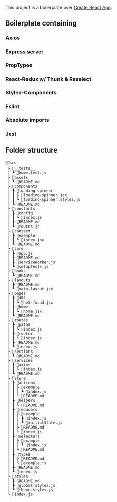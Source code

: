 This project is a boilerplate over [Create React App](https://github.com/facebook/create-react-app).

## Boilerplate containing

### Axios
### Express server
### PropTypes
### React-Redux w/ Thunk & Reselect
### Styled-Components
### Eslint
### Absolute imports
### Jest

## Folder structure
```
📦src
 ┣ 📂__tests__
 ┃ ┗ 📜home.test.js
 ┣ 📂assets
 ┃ ┗ 📜README.md
 ┣ 📂components
 ┃ ┣ 📂loading-spinner
 ┃ ┃ ┣ 📜loading-spinner.jsx
 ┃ ┃ ┗ 📜loading-spinner.styles.js
 ┃ ┗ 📜README.md
 ┣ 📂constants
 ┃ ┣ 📂config
 ┃ ┃ ┗ 📜index.js
 ┃ ┣ 📜README.md
 ┃ ┗ 📜routes.js
 ┣ 📂context
 ┃ ┣ 📂example
 ┃ ┃ ┗ 📜index.jsx
 ┃ ┗ 📜README.md
 ┣ 📂core
 ┃ ┣ 📜App.js
 ┃ ┣ 📜README.md
 ┃ ┣ 📜serviceWorker.js
 ┃ ┗ 📜setupTests.js
 ┣ 📂hooks
 ┃ ┗ 📜README.md
 ┣ 📂layouts
 ┃ ┣ 📜README.md
 ┃ ┗ 📜main-layout.jsx
 ┣ 📂pages
 ┃ ┣ 📂404
 ┃ ┃ ┗ 📜not-found.jsx
 ┃ ┣ 📂home
 ┃ ┃ ┗ 📜home.jsx
 ┃ ┗ 📜README.md
 ┣ 📂routes
 ┃ ┣ 📂paths
 ┃ ┃ ┗ 📜index.js
 ┃ ┣ 📂router
 ┃ ┃ ┗ 📜index.js
 ┃ ┣ 📜README.md
 ┃ ┗ 📜index.js
 ┣ 📂sections
 ┃ ┗ 📜README.md
 ┣ 📂services
 ┃ ┣ 📂axios
 ┃ ┃ ┗ 📜index.js
 ┃ ┗ 📜README.md
 ┣ 📂store
 ┃ ┣ 📂actions
 ┃ ┃ ┣ 📂example
 ┃ ┃ ┃ ┗ 📜index.js
 ┃ ┃ ┗ 📜README.md
 ┃ ┣ 📂helpers
 ┃ ┃ ┗ 📜README.md
 ┃ ┣ 📂reducers
 ┃ ┃ ┣ 📂example
 ┃ ┃ ┃ ┣ 📜index.js
 ┃ ┃ ┃ ┗ 📜initialState.js
 ┃ ┃ ┣ 📜README.md
 ┃ ┃ ┗ 📜index.js
 ┃ ┣ 📂selectors
 ┃ ┃ ┣ 📂example
 ┃ ┃ ┃ ┗ 📜index.js
 ┃ ┃ ┗ 📜README.md
 ┃ ┣ 📂types
 ┃ ┃ ┣ 📜README.md
 ┃ ┃ ┗ 📜example.js
 ┃ ┣ 📜README.md
 ┃ ┗ 📜index.js
 ┣ 📂styles
 ┃ ┣ 📜README.md
 ┃ ┣ 📜global.styles.js
 ┃ ┗ 📜theme.styles.js
 ┗ 📜index.js
```